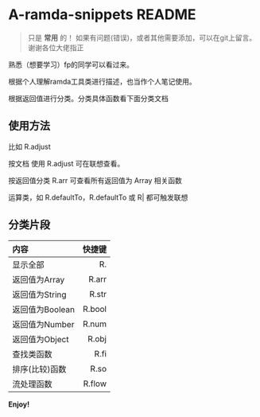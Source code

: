 # A-ramda-snippets README

> 只是 **常用** 的！ 如果有问题(错误)，或者其他需要添加，可以在git上留言。谢谢各位大佬指正

熟悉（想要学习）fp的同学可以看过来。

根据个人理解ramda工具类进行描述，也当作个人笔记使用。

根据返回值进行分类。分类具体函数看下面分类文档

## 使用方法

比如 R.adjust

按文档 使用 R.adjust 可在联想查看。

按返回值分类 R.arr 可查看所有返回值为 Array 相关函数

运算类，如 R.defaultTo，R.defaultTo 或 R| 都可触发联想 

## 分类片段

| 内容            | 快捷键 |
| :-------------- | -----: |
| 显示全部        |     R. |
| 返回值为Array   |  R.arr |
| 返回值为String  |  R.str |
| 返回值为Boolean | R.bool |
| 返回值为Number  |  R.num |
| 返回值为Object  |  R.obj |
| 查找类函数      |   R.fi |
| 排序(比较)函数  |   R.so |
| 流处理函数      | R.flow |

**Enjoy!**
